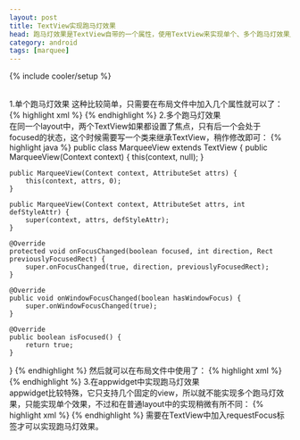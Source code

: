 ```yaml
---
layout: post
title: TextView实现跑马灯效果
head: 跑马灯效果是TextView自带的一个属性，使用TextView来实现单个、多个跑马灯效果比较简单。
category: android
tags: [marquee]
---
```

{% include cooler/setup %}

</br>
1.单个跑马灯效果
这种比较简单，只需要在布局文件中加入几个属性就可以了：
{% highlight xml %}
<TextView
	android:ellipsize="marquee"
	android:focusable="true"
	android:focusableInTouchMode="true"
	android:marqueeRepeatLimit="marquee_forever"
	android:singleLine="true" />
{% endhighlight %}
2.多个跑马灯效果
</br>
在同一个layout中，两个TextView如果都设置了焦点，只有后一个会处于focused的状态，这个时候需要写一个类来继承TextView，稍作修改即可：
{% highlight java %}
public class MarqueeView extends TextView {
	public MarqueeView(Context context) {
		this(context, null);
	}

	public MarqueeView(Context context, AttributeSet attrs) {
		this(context, attrs, 0);
	}

	public MarqueeView(Context context, AttributeSet attrs, int defStyleAttr) {
		super(context, attrs, defStyleAttr);
	}

	@Override
	protected void onFocusChanged(boolean focused, int direction, Rect previouslyFocusedRect) {
		super.onFocusChanged(true, direction, previouslyFocusedRect);
	}

	@Override
	public void onWindowFocusChanged(boolean hasWindowFocus) {
		super.onWindowFocusChanged(true);
	}

	@Override
	public boolean isFocused() {
		return true;
	}
}
{% endhighlight %}
然后就可以在布局文件中使用了：
{% highlight xml %}
<MarqueeView
	android:ellipsize="marquee"
	android:marqueeRepeatLimit="marquee_forever"
	android:singleLine="true" />
{% endhighlight %}
3.在appwidget中实现跑马灯效果
</br>
appwidget比较特殊，它只支持几个固定的view，所以就不能实现多个跑马灯效果，只能实现单个效果，不过和在普通layout中的实现稍微有所不同：
{% highlight xml %}
<TextView
	android:ellipsize="marquee"
	android:focusable="true"
	android:focusableInTouchMode="true"
	android:marqueeRepeatLimit="marquee_forever"
	android:singleLine="true">
	<requestFocus
		android:duplicateParentState="true"
		android:focusable="true"
		android:focusableInTouchMode="true"/>
</TextView>
{% endhighlight %}
需要在TextView中加入requestFocus标签才可以实现跑马灯效果。